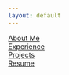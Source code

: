```yaml
---
layout: default
---
```

[About Me](./content/about.md)<br/>
[Experience](./content/experience.md)<br/>
[Projects](./content/projects.md)<br/>
[Resume](./content/resume.md)<br/>
